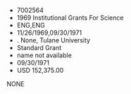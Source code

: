 * 7002564
* 1969 Institutional Grants For Science
* ENG,ENG
* 11/26/1969,09/30/1971
*  . None, Tulane University
* Standard Grant
*   name not available
* 09/30/1971
* USD 152,375.00

NONE